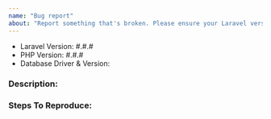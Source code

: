 ```yaml
---
name: "Bug report"
about: "Report something that's broken. Please ensure your Laravel version is still supported: https://laravel.com/docs/releases#support-policy"
---
```


<!-- DO NOT THROW THIS AWAY -->
<!-- Fill out the FULL versions with patch versions -->

- Laravel Version: #.#.#
- PHP Version: #.#.#
- Database Driver & Version:

### Description:


### Steps To Reproduce:

<!-- If possible, please provide a GitHub repository to demonstrate your issue -->

